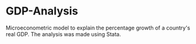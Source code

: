 # GDP-Analysis
Microeconometric model to explain the percentage growth of a country's real GDP. The analysis was made using Stata.
